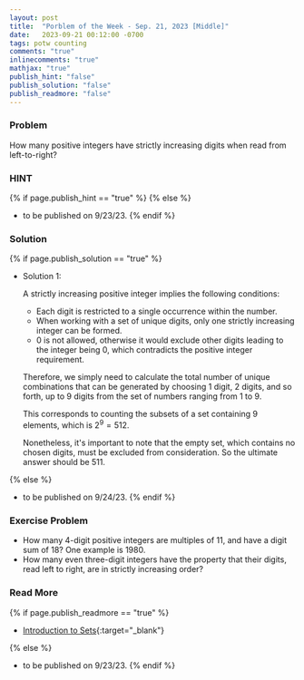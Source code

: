 ```yaml
---
layout: post
title:  "Porblem of the Week - Sep. 21, 2023 [Middle]"
date:   2023-09-21 00:12:00 -0700
tags: potw counting
comments: "true"
inlinecomments: "true"
mathjax: "true"
publish_hint: "false"
publish_solution: "false"
publish_readmore: "false"
---
```

### Problem
How many positive integers have strictly increasing digits when read from left-to-right?

<!--more-->

### HINT
{% if page.publish_hint == "true" %}
{% else %}
- to be published on 9/23/23.
{% endif %}

### Solution 
{% if page.publish_solution == "true" %}
- Solution 1:

  A strictly increasing positive integer implies the following conditions:
  - Each digit is restricted to a single occurrence within the number.
  - When working with a set of unique digits, only one strictly increasing integer can be formed.
  - 0 is not allowed, otherwise it would exclude other digits leading to the integer being 0, which contradicts the positive integer requirement.

  Therefore, we simply need to calculate the total number of unique combinations that can be generated by choosing 1 digit, 2 digits, and so forth, up to 9 digits from the set of numbers ranging from 1 to 9.

  This corresponds to counting the subsets of a set containing 9 elements, which is $2^9 = 512$.

  Nonetheless, it's important to note that the empty set, which contains no chosen digits, must be excluded from consideration. So the ultimate answer should be $511$.

{% else %}
- to be published on 9/24/23.
{% endif %}

### Exercise Problem
- How many $4$-digit positive integers are multiples of $11$, and have a digit sum of $18$? One example is $1980$.
- How many even three-digit integers have the property that their digits, read left to right, are in strictly increasing order?

### Read More
{% if page.publish_readmore == "true" %}
- [Introduction to Sets](https://www.mathsisfun.com/sets/sets-introduction.html){:target="_blank"}

{% else %}
- to be published on 9/23/23.
{% endif %}
